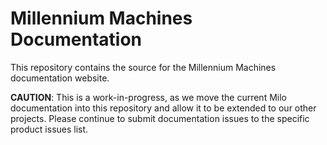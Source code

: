 # Millennium Machines Documentation
This repository contains the source for the Millennium Machines documentation website.

**CAUTION**: This is a work-in-progress, as we move the current Milo documentation into this repository and allow it to be extended to our other projects. Please continue to submit documentation issues to the specific product issues list.
